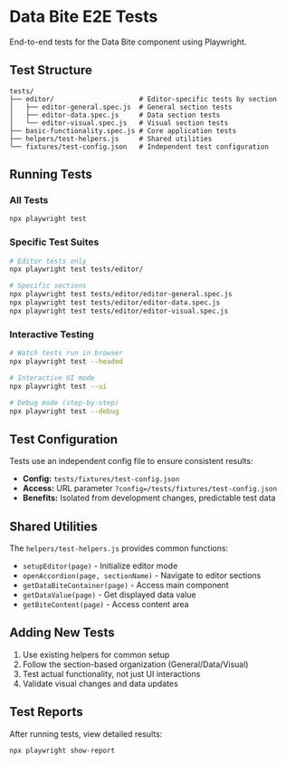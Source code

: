 # Data Bite E2E Tests

End-to-end tests for the Data Bite component using Playwright.

## Test Structure

```
tests/
├── editor/                     # Editor-specific tests by section
│   ├── editor-general.spec.js  # General section tests
│   ├── editor-data.spec.js     # Data section tests
│   └── editor-visual.spec.js   # Visual section tests
├── basic-functionality.spec.js # Core application tests
├── helpers/test-helpers.js     # Shared utilities
└── fixtures/test-config.json   # Independent test configuration
```

## Running Tests

### All Tests

```bash
npx playwright test
```

### Specific Test Suites

```bash
# Editor tests only
npx playwright test tests/editor/

# Specific sections
npx playwright test tests/editor/editor-general.spec.js
npx playwright test tests/editor/editor-data.spec.js
npx playwright test tests/editor/editor-visual.spec.js
```

### Interactive Testing

```bash
# Watch tests run in browser
npx playwright test --headed

# Interactive UI mode
npx playwright test --ui

# Debug mode (step-by-step)
npx playwright test --debug
```

## Test Configuration

Tests use an independent config file to ensure consistent results:

- **Config:** `tests/fixtures/test-config.json`
- **Access:** URL parameter `?config=/tests/fixtures/test-config.json`
- **Benefits:** Isolated from development changes, predictable test data

## Shared Utilities

The `helpers/test-helpers.js` provides common functions:

- `setupEditor(page)` - Initialize editor mode
- `openAccordion(page, sectionName)` - Navigate to editor sections
- `getDataBiteContainer(page)` - Access main component
- `getDataValue(page)` - Get displayed data value
- `getBiteContent(page)` - Access content area

## Adding New Tests

1. Use existing helpers for common setup
2. Follow the section-based organization (General/Data/Visual)
3. Test actual functionality, not just UI interactions
4. Validate visual changes and data updates

## Test Reports

After running tests, view detailed results:

```bash
npx playwright show-report
```
